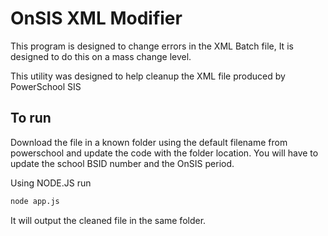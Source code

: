 # OnSIS XML Modifier

This program is designed to change errors in the XML Batch file,  It is designed to do this on a mass change level.

This utility was designed to help cleanup the XML file produced by PowerSchool SIS

## To run

Download the file in a known folder using the default filename from powerschool and update the code with the folder location.  You will have to update the school BSID number and the OnSIS period.

Using NODE.JS run

```bash
node app.js
```

It will output the cleaned file in the same folder.
